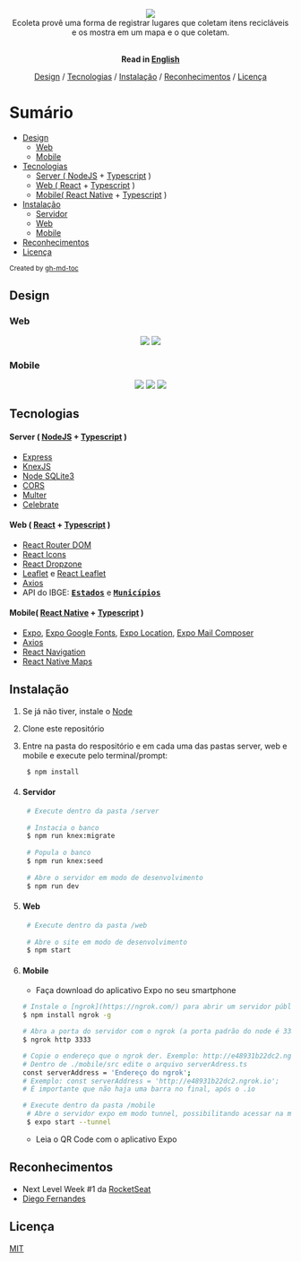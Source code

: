 <p align="center">
  <img src="https://raw.githubusercontent.com/alvaromrveiga/ecoleta-nlw/master/web/src/assets/logo.svg"><br>
  Ecoleta provê uma forma de registrar lugares que coletam itens recicláveis e os mostra em um mapa e o que coletam.
</p>

<p align="center">
  <br><b>Read in <a href="https://github.com/alvaromrveiga/ecoleta-nlw/blob/master/README.en.md">English</a></b><br>
</p>

<p align="center">
  <a href="https://github.com/alvaromrveiga/ecoleta-nlw/blob/master/README.md#design">Design</a> / 
  <a href="https://github.com/alvaromrveiga/ecoleta-nlw/blob/master/README.md#tecnologias">Tecnologias</a> / 
  <a href="https://github.com/alvaromrveiga/ecoleta-nlw/blob/master/README.md#instalação">Instalação</a> / 
  <a href="https://github.com/alvaromrveiga/ecoleta-nlw/blob/master/README.md#reconhecimentos">Reconhecimentos</a> / 
  <a href="https://github.com/alvaromrveiga/ecoleta-nlw/blob/master/README.md#licença">Licença</a>  
</p>

Sumário
=================

   * [Design](#design)
      * [Web](#web)
      * [Mobile](#mobile)
   * [Tecnologias](#tecnologias)
      * [Server ( <a href="https://nodejs.org/en/">NodeJS</a> + <a href="https://www.typescriptlang.org/" rel="nofollow">Typescript</a> )](#server--nodejs--typescript-)
      * [Web ( <a href="https://reactjs.org/" rel="nofollow">React</a> + <a href="https://www.typescriptlang.org/" rel="nofollow">Typescript</a> )](#web--react--typescript-)
      * [Mobile( <a href="https://github.com/facebook/react-native#readme">React Native</a> + <a href="https://www.typescriptlang.org/" rel="nofollow">Typescript</a> )](#mobile-react-native--typescript-)
   * [Instalação](#instalação)
      * [Servidor](#servidor)
      * [Web](#web-1)
      * [Mobile](#mobile-1)
   * [Reconhecimentos](#reconhecimentos)
   * [Licença](#licença)

<sub>Created by [gh-md-toc](https://github.com/ekalinin/github-markdown-toc)</sub>

## Design
### Web
<p align="center">
  <img src="https://raw.githubusercontent.com/alvaromrveiga/ecoleta-nlw/assets/web-beginning.png">
  <img src="https://raw.githubusercontent.com/alvaromrveiga/ecoleta-nlw/assets/web-create-point.gif">
</p>

### Mobile
<p align="center">
  <img src="https://raw.githubusercontent.com/alvaromrveiga/ecoleta-nlw/assets/mobile-beginning.jpeg">
  <img src="https://raw.githubusercontent.com/alvaromrveiga/ecoleta-nlw/assets/mobile-point-details.jpeg">
  <img src="https://raw.githubusercontent.com/alvaromrveiga/ecoleta-nlw/assets/mobile-map.gif">
</p>

## Tecnologias
#### Server ( [NodeJS](https://nodejs.org/en/) + [Typescript](https://www.typescriptlang.org/) )
 * [Express](https://expressjs.com/)
 * [KnexJS](http://knexjs.org/)
 * [Node SQLite3](https://github.com/mapbox/node-sqlite3)
 * [CORS](https://github.com/expressjs/cors)
 * [Multer](https://github.com/expressjs/multer)
 * [Celebrate](https://github.com/arb/celebrate)

#### Web ( [React](https://reactjs.org/) + [Typescript](https://www.typescriptlang.org/) )
 * [React Router DOM](https://github.com/ReactTraining/react-router/tree/master/packages/react-router-dom)
 * [React Icons](https://react-icons.github.io/react-icons/)
 * [React Dropzone](https://github.com/react-dropzone/react-dropzone)
 * [Leaflet](https://leafletjs.com/) e [React Leaflet](https://react-leaflet.js.org/)
 * [Axios](https://github.com/axios/axios)
 * API do IBGE: **<kbd>[Estados](https://servicodados.ibge.gov.br/api/docs/localidades?versao=1#api-UFs-estadosGet)</kbd>** e **<kbd>[Municípios](https://servicodados.ibge.gov.br/api/docs/localidades?versao=1#api-Municipios-estadosUFMunicipiosGet)</kbd>**
 
#### Mobile( [React Native]() + [Typescript](https://www.typescriptlang.org/) )
 * [Expo](https://expo.io/), [Expo Google Fonts](https://github.com/expo/google-fonts), [Expo Location](https://docs.expo.io/versions/latest/sdk/location/), [Expo Mail Composer](https://docs.expo.io/versions/latest/sdk/mail-composer/)
 * [Axios](https://github.com/axios/axios)
 * [React Navigation](https://reactnavigation.org/docs/getting-started)
 * [React Native Maps](https://github.com/react-native-community/react-native-maps)

## Instalação
 1. Se já não tiver, instale o [Node](https://nodejs.org/en/download/)
 1. Clone este repositório
 1. Entre na pasta do respositório e em cada uma das pastas server, web e mobile e execute pelo terminal/prompt:
    ```sh 
     $ npm install 
    ```
 1. #### Servidor
    ```sh
     # Execute dentro da pasta /server
     
     # Instacia o banco
     $ npm run knex:migrate
     
     # Popula o banco
     $ npm run knex:seed
     
     # Abre o servidor em modo de desenvolvimento
     $ npm run dev
    ```
   
 1. #### Web
    ```sh
     # Execute dentro da pasta /web
     
     # Abre o site em modo de desenvolvimento
     $ npm start
    ```
   
 1. #### Mobile
    * Faça download do aplicativo Expo no seu smartphone
     ```sh
     # Instale o [ngrok](https://ngrok.com/) para abrir um servidor público do seu localhost
     $ npm install ngrok -g
     
     # Abra a porta do servidor com o ngrok (a porta padrão do node é 3333)
     $ ngrok http 3333
     
     # Copie o endereço que o ngrok der. Exemplo: http://e48931b22dc2.ngrok.io
     # Dentro de ./mobile/src edite o arquivo serverAdress.ts
     const serverAddress = 'Endereço do ngrok';
     # Exemplo: const serverAddress = 'http://e48931b22dc2.ngrok.io';
     # É importante que não haja uma barra no final, após o .io
     
     # Execute dentro da pasta /mobile     
      # Abre o servidor expo em modo tunnel, possibilitando acessar na mesma rede Wi-Fi mas em IPs diferentes (DHCP)
      $ expo start --tunnel
    ```
    * Leia o QR Code com o aplicativo Expo
    
## Reconhecimentos
* Next Level Week #1 da [RocketSeat](https://rocketseat.com.br/)
* [Diego Fernandes](https://github.com/diego3g)

## Licença
[MIT](https://choosealicense.com/licenses/mit/)
